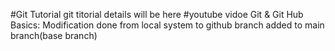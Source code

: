 #Git Tutorial
git titorial details will be here
#youtube vidoe
Git & Git Hub Basics:
Modification done from local system to github
branch added to main branch(base branch)


